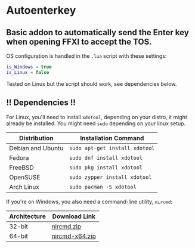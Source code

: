 # Autoenterkey

## Basic addon to automatically send the Enter key when opening FFXI to accept the TOS.

OS configuration is handled in the `.lua` script with these settings:

```lua
is_Windows = true
is_Linux = false
```

Tested on Linux but the script should work, see dependencies below.

## !! Dependencies !!

For Linux, you'll need to install `xdotool`, depending on your distro, it might already be installed.
You might need `sudo` depending on your linux setup.

| Distribution    | Installation Command         |
|-----------------|------------------------------|
| Debian and Ubuntu | `sudo apt-get install xdotool` |
| Fedora           | `sudo dnf install xdotool`    |
| FreeBSD          | `sudo pkg install xdotool`    |
| OpenSUSE         | `sudo zypper install xdotool` |
| Arch Linux       | `sudo pacman -S xdotool`      |

If you're on Windows, you also need a command-line utility, `nircmd`:

| Architecture | Download Link                                    |
|--------------|--------------------------------------------------|
| 32-bit       | [nircmd.zip](https://www.nirsoft.net/utils/nircmd.zip) |
| 64-bit       | [nircmd-x64.zip](https://www.nirsoft.net/utils/nircmd-x64.zip) |
